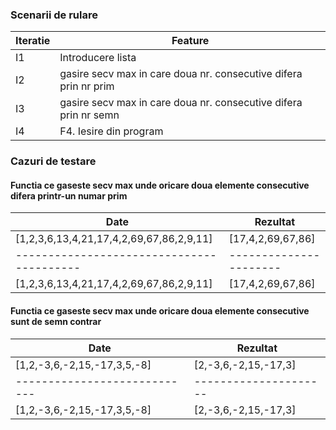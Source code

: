 

### Scenarii de rulare

| Iteratie | Feature                                                          |
| -------- | ---------------------------------------------------------------- |
| I1       | Introducere lista                                                |
| I2       | gasire secv max in care doua nr. consecutive difera prin nr prim |
| I3       | gasire secv max in care doua nr. consecutive difera prin nr semn |
| I4       | F4. Iesire din program                                           |

### Cazuri de testare
#### Functia ce gaseste secv max unde oricare doua elemente consecutive difera printr-un numar prim

| Date                                      | Rezultat               |
| ----------------------------------------- | ---------------------- |
| \[1,2,3,6,13,4,21,17,4,2,69,67,86,2,9,11] | \[17,4,2,69,67,86]     |
| ----------------------------------------- | ---------------------- |
| \[1,2,3,6,13,4,21,17,4,2,69,67,86,2,9,11] | \[17,4,2,69,67,86]     |

#### Functia ce gaseste secv max unde oricare doua elemente consecutive sunt de semn contrar

| Date                         | Rezultat              |
| ---------------------------- | --------------------- |
| \[1,2,-3,6,-2,15,-17,3,5,-8] | \[2,-3,6,-2,15,-17,3] |
| ---------------------------- | --------------------- |
| \[1,2,-3,6,-2,15,-17,3,5,-8] | \[2,-3,6,-2,15,-17,3] |
